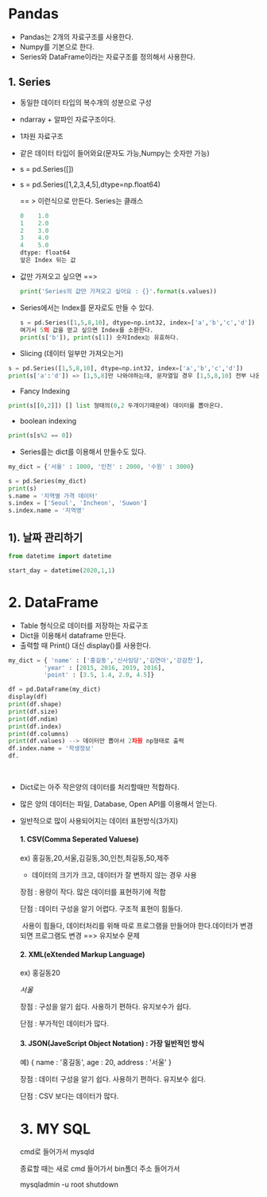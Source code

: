 # Pandas

- Pandas는 2개의 자료구조를 사용한다.
- Numpy를 기본으로 한다.
- Series와 DataFrame이라는 자료구조를 정의해서 사용한다.



## 1. Series 

- 동일한 데이터 타입의 복수개의 성분으로 구성

- ndarray + 알파인 자료구조이다.

- 1차원 자료구조

- 같은 데이터 타입이 들어와요(문자도 가능,Numpy는 숫자만 가능)

- s = pd.Series([])

- s = pd.Series([1,2,3,4,5],dtype=np.float64)

  == > 이런식으로 만든다. Series는 클래스

  ```python
  0    1.0
  1    2.0
  2    3.0
  3    4.0
  4    5.0
  dtype: float64
  앞은 Index 뒤는 값
  ```

- 값만 가져오고 싶으면 ==>

  ``` python
  print('Series의 값만 가져오고 싶어요 : {}'.format(s.values))
  ```

- Series에서는 Index를 문자로도 만들 수 있다.

  ```python
  s = pd.Series([1,5,8,10], dtype=np.int32, index=['a','b','c','d'])
  여기서 5의 값을 얻고 싶으면 Index를 소환한다.
  print(s['b']), print(s[1]) 숫자Index는 유효하다.
  ```

- Slicing (데이터 일부만 가져오는거)

```python
s = pd.Series([1,5,8,10], dtype=np.int32, index=['a','b','c','d'])
print(s['a':'d']) => [1,5,8]만 나와야하는데, 문자열일 경우 [1,5,8,10] 전부 나온다.
```

- Fancy Indexing

``` python
print(s[[0,2]]) [] list 형태의(0,2 두개이기때문에) 데이터를 뽑아온다. 
```

- boolean indexing

```python
print(s[s%2 == 0])
```

- Series를는 dict를 이용해서 만들수도 있다.

```python
my_dict = {'서울' : 1000, '인천' : 2000, '수원' : 3000}

s = pd.Series(my_dict)
print(s)
s.name = '지역별 가격 데이터'
s.index = ['Seoul', 'Incheon', 'Suwon']
s.index.name = '지역명'
```





## 1). 날짜 관리하기

```python
from datetime import datetime

start_day = datetime(2020,1,1)
```



# 2. DataFrame 

-  Table 형식으로 데이터를 저장하는 자료구조
- Dict을 이용해서 dataframe 만든다.
- 출력할 때 Print() 대신 display()를 사용한다.

```python
my_dict = { 'name' : ['홍길동','신사임당','김연아','강감찬'],
          'year' : [2015, 2016, 2019, 2016], 
          'point' : [3.5, 1.4, 2.0, 4.5]}

df = pd.DataFrame(my_dict)
display(df)
print(df.shape)
print(df.size)
print(df.ndim)
print(df.index)
print(df.columns)
print(df.values) --> 데이터만 뽑아서 2차원 np형태로 출력
df.index.name = '학생정보'
df.
                      
                
```

- Dict로는 아주 작은양의 데이터를 처리할때만 적합하다.

- 많은 양의 데이터는 파일, Database, Open API를 이용해서 얻는다.

- 일반적으로 많이 사용되어지는 데이터 표현방식(3가지)

  #### 1. CSV(Comma Seperated Valuese)

  ex) 홍길동,20,서울,김길동,30,인천,최길동,50,제주

  - 데이터의 크기가 크고, 데이터가 잘 변하지 않는 경우 사용

  장점 : 용량이 작다. 많은 데이터를 표현하기에 적합

  단점 : 데이터 구성을 알기 어렵다. 구조적 표현이 힘들다.

  ​          사용이 힘들다, 데이터처리를 위해 따로 프로그램을 만들어야 한다.데이터가 변경되면 프로그램도 변경 ==> 유지보수 문제

  #### 2. XML(eXtended Markup Language)

  ex) <person><name>홍길동</name><age>20</age><address>서울</address></person>

  장점 : 구성을 알기 쉽다. 사용하기 편하다. 유지보수가 쉽다.

  단점 : 부가적인 데이터가 많다. 

  #### 3. JSON(JaveScript Object Notation) : 가장 일반적인 방식

  예) { name : '홍길동', age : 20, address : '서울' }

  장점 : 데이터 구성을 알기 쉽다. 사용하기 편하다. 유지보수 쉽다.

  단점 : CSV 보다는 데이터가 많다. 

  # 3. MY SQL

  cmd로 들어가서 mysqld

  종료할 때는 새로 cmd 들어가서 bin폴더 주소 들어가서 

  mysqladmin -u root shutdown